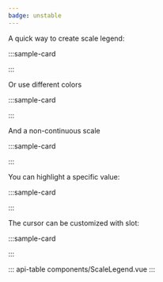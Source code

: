 ```yaml
---
badge: unstable
---
```


A quick way to create scale legend:

:::sample-card
<div class="bg-light p-5 text-center">
  <scale-legend :width="200" />
</div>
:::

Or use different colors

:::sample-card
<div class="bg-light p-5 text-center">
  <scale-legend :width="200" color-scale-start="#fafa6e" color-scale-end="teal" />
</div>
:::

And a non-continuous scale

:::sample-card
<div class="bg-light p-5 text-center">
  <scale-legend :min="0" :max="6e4" :color-scale="thresholdScale" />
</div>
:::

You can highlight a specific value:

:::sample-card
<div class="bg-light p-5 text-center">
  <scale-legend :width="200" :cursor-value="46" />
</div>
:::

The cursor can be customized with slot:

:::sample-card
<div class="bg-light p-5 text-center">
  <scale-legend :width="200" :cursor-value="10">
    <template #cursor="{ value }">
      <div class="bg-dark text-light px-3 py-2">
        <span v-html="`${value}€`"></span>
      </div>
    </template>
  </scale-legend>
</div>
:::

::: api-table components/ScaleLegend.vue :::

<script>
import * as d3 from 'd3'

export default {
  computed: {
    thresholdScale () {
      return d3.scaleThreshold()
        .domain([1e4, 2e4, 3e4, 4e4, 5e4])
        .range(["#D12229", "#F68A1E", "#FDE01A", "#007940", "#24408E", "#732982"])
    }
  }
}
</script>